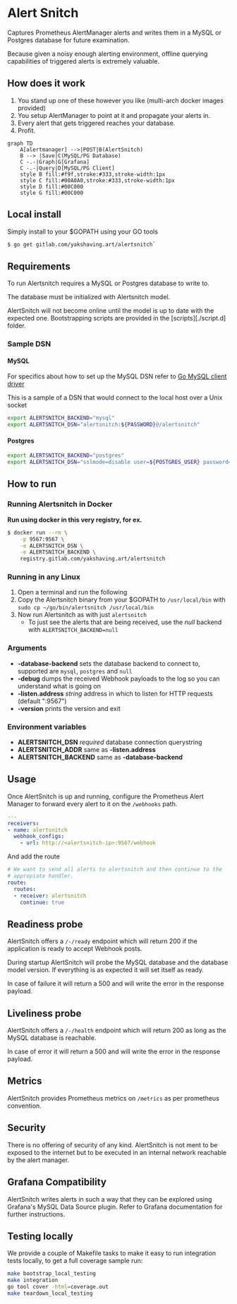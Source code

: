 # Alert Snitch

Captures Prometheus AlertManager alerts and writes them in a MySQL or
Postgres database for future examination.

Because given a noisy enough alerting environment, offline querying
capabilities of triggered alerts is extremely valuable.

## How does it work

1. You stand up one of these however you like (multi-arch docker images provided)
1. You setup AlertManager to point at it and propagate your alerts in.
1. Every alert that gets triggered reaches your database.
1. Profit.

```mermaid
graph TD
    A[alertmanager] -->|POST|B(AlertSnitch)
    B --> |Save|C(MySQL/PG Database)
    C -.-|Graph|G[Grafana]
    C -.-|Query|D[MySQL/PG Client]
    style B fill:#f9f,stroke:#333,stroke-width:1px
    style C fill:#00A0A0,stroke:#333,stroke-width:1px
    style D fill:#00C000
    style G fill:#00C000
```

## Local install

Simply install to your $GOPATH using your GO tools

```sh
$ go get gitlab.com/yakshaving.art/alertsnitch`
```

## Requirements

To run Alertsnitch requires a MySQL or Postgres database to write to.

The database must be initialized with Alertsnitch model.

AlertSnitch will not become online until the model is up to date with the
expected one. Bootstrapping scripts are provided in the [scripts][./script.d]
folder.

### Sample DSN

#### MySQL

For specifics about how to set up the MySQL DSN refer to [Go MySQL client driver][1]

This is a sample of a DSN that would connect to the local host over a Unix socket

```bash
export ALERTSNITCH_BACKEND="mysql"
export ALERTSNITCH_DSN="alertsnitch:${PASSWORD}@/alertsnitch"
```

#### Postgres

```bash
export ALERTSNITCH_BACKEND="postgres"
export ALERTSNITCH_DSN="sslmode=disable user=${POSTGRES_USER} password='' host=postgres database=alertsnitch"
```

## How to run

### Running Alertsnitch in Docker

**Run using docker in this very registry, for ex.**

```sh
$ docker run --rm \
    -p 9567:9567 \
    -e ALERTSNITCH_DSN \
    -e ALERTSNITCH_BACKEND \
    registry.gitlab.com/yakshaving.art/alertsnitch
```

### Running in any Linux

1. Open a terminal and run the following
1. Copy the Alertsnitch binary from your $GOPATH to `/usr/local/bin` with `sudo cp ~/go/bin/alertsnitch /usr/local/bin`
1. Now run Alertsnitch as with just `alertsnitch`
   - To just see the alerts that are being received, use the *null* backend with `ALERTSNITCH_BACKEND=null`

### Arguments

* **-database-backend** sets the database backend to connect to, supported are `mysql`, `postgres` and `null`
* **-debug** dumps the received Webhook payloads to the log so you can understand what is going on
* **-listen.address** _string_ address in which to listen for HTTP requests (default ":9567")
* **-version** prints the version and exit

### Environment variables

- **ALERTSNITCH_DSN** *required* database connection querystring
- **ALERTSNITCH_ADDR** same as **-listen.address**
- **ALERTSNITCH_BACKEND**  same as **-database-backend**

## Usage

Once AlertSnitch is up and running, configure the Prometheus Alert Manager to
forward every alert to it on the `/webhooks` path.

```yaml
---
receivers:
- name: alertsnitch
  webhook_configs:
    - url: http://<alertsnitch-ip>:9567/webhook
```

And add the route

```yaml
# We want to send all alerts to alertsnitch and then continue to the
# appropiate handler.
route:
  routes:
  - receiver: alertsnitch
    continue: true
```

## Readiness probe

AlertSnitch offers a `/-/ready` endpoint which will return 200 if the
application is ready to accept Webhook posts.

During startup AlertSnitch will probe the MySQL database and the database
model version. If everything is as expected it will set itself as ready.

In case of failure it will return a 500 and will write the error in the
response payload.

## Liveliness probe

AlertSnitch offers a `/-/health` endpoint which will return 200 as long as
the MySQL database is reachable.

In case of error it will return a 500 and will write the error in the
response payload.

## Metrics

AlertSnitch provides Prometheus metrics on `/metrics` as per prometheus
convention.

## Security

There is no offering of security of any kind. AlertSnitch is not ment to be
exposed to the internet but to be executed in an internal network reachable
by the alert manager.

## Grafana Compatibility

AlertSnitch writes alerts in such a way that they can be explored using
Grafana's MySQL Data Source plugin. Refer to Grafana documentation for
further instructions.

## Testing locally

We provide a couple of Makefile tasks to make it easy to run integration tests
locally, to get a full coverage sample run:

```sh
make bootstrap_local_testing
make integration
go tool cover -html=coverage.out
make teardown_local_testing
```

[1]: https://github.com/go-sql-driver/mysql
